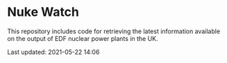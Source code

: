 # Nuke Watch

This repository includes code for retrieving the latest information available on the output of EDF nuclear power plants in the UK.

Last updated: 2021-05-22 14:06